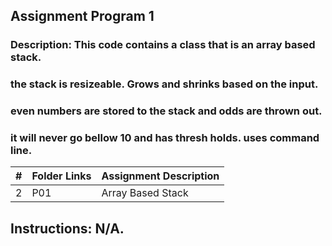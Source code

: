 ## Assignment Program 1

### Description: This code contains a class that is an array based stack.
### the stack is resizeable. Grows and shrinks based on the input.
### even numbers are stored to the stack and odds are thrown out.
### it will never go bellow 10 and has thresh holds. uses command line.

|   #   | Folder Links | Assignment Description |
| :---: | ------------ | ---------------------- |
|   2   | P01          | Array Based Stack      |

## Instructions: N/A.
